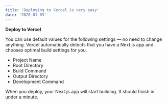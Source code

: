 ```yaml
---
title: 'Deploying to Vercel is very easy'
date: '2020-01-03'
---
```


**Deploy to Vercel**

You can use default values for the following settings — no need to change anything. Vercel automatically detects that you have a Next.js app and chooses optimal build settings for you.

- Project Name
- Root Directory
- Build Command
- Output Directory
- Development Command

When you deploy, your Next.js app will start building. It should finish in under a minute.